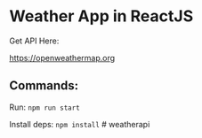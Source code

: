 # Weather App in ReactJS

Get API Here:

https://openweathermap.org

## Commands:

Run: `npm run start`

Install deps: `npm install`
#   w e a t h e r a p i  
 